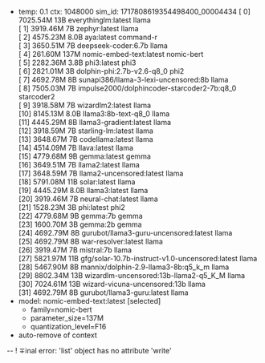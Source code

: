 * temp: 0.1 ctx: 1048000 sim_id: 1717808619354498400_00004434
[ 0] 7025.54M 13B  everythinglm:latest              llama       
[ 1] 3919.46M 7B   zephyr:latest                    llama       
[ 2] 4575.23M 8.0B aya:latest                       command-r   
[ 3] 3650.51M 7B   deepseek-coder:6.7b              llama       
[ 4] 261.60M 137M nomic-embed-text:latest          nomic-bert  
[ 5] 2282.36M 3.8B phi3:latest                      phi3        
[ 6] 2821.01M 3B   dolphin-phi:2.7b-v2.6-q8_0       phi2        
[ 7] 4692.78M 8B   sunapi386/llama-3-lexi-uncensored:8b llama       
[ 8] 7505.03M 7B   impulse2000/dolphincoder-starcoder2-7b:q8_0 starcoder2  
[ 9] 3918.58M 7B   wizardlm2:latest                 llama       
[10] 8145.13M 8.0B llama3:8b-text-q8_0              llama       
[11] 4445.29M 8B   llama3-gradient:latest           llama       
[12] 3918.59M 7B   starling-lm:latest               llama       
[13] 3648.67M 7B   codellama:latest                 llama       
[14] 4514.09M 7B   llava:latest                     llama       
[15] 4779.68M 9B   gemma:latest                     gemma       
[16] 3649.51M 7B   llama2:latest                    llama       
[17] 3648.59M 7B   llama2-uncensored:latest         llama       
[18] 5791.08M 11B  solar:latest                     llama       
[19] 4445.29M 8.0B llama3:latest                    llama       
[20] 3919.46M 7B   neural-chat:latest               llama       
[21] 1528.23M 3B   phi:latest                       phi2        
[22] 4779.68M 9B   gemma:7b                         gemma       
[23] 1600.70M 3B   gemma:2b                         gemma       
[24] 4692.79M 8B   gurubot/llama3-guru-uncensored:latest llama       
[25] 4692.79M 8B   war-resolver:latest              llama       
[26] 3919.47M 7B   mistral:7b                       llama       
[27] 5821.97M 11B  gfg/solar-10.7b-instruct-v1.0-uncensored:latest llama       
[28] 5467.90M 8B   mannix/dolphin-2.9-llama3-8b:q5_k_m llama       
[29] 8802.34M 13B  wizardlm-uncensored:13b-llama2-q5_K_M llama       
[30] 7024.61M 13B  wizard-vicuna-uncensored:13b     llama       
[31] 4692.79M 8B   gurubot/llama3-guru:latest       llama       
* model: nomic-embed-text:latest [selected]
	* family=nomic-bert
	* parameter_size=137M
	* quantization_level=F16
* auto-remove of context


--
! ∓inal error: 'list' object has no attribute 'write'
